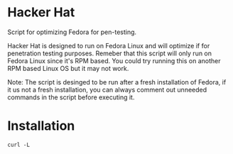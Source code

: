 # Hacker Hat
Script for optimizing Fedora for pen-testing.

Hacker Hat is designed to run on Fedora Linux and will optimize if for penetration testing purposes. Remeber that this script will only run on Fedora Linux since it's RPM based. You could try running this on another RPM based Linux OS but it may not work.

Note: The script is desinged to be run after a fresh installation of Fedora, if it us not a fresh installation, you can always comment out unneeded commands in the script before executing it. 

# Installation
```
curl -L 
